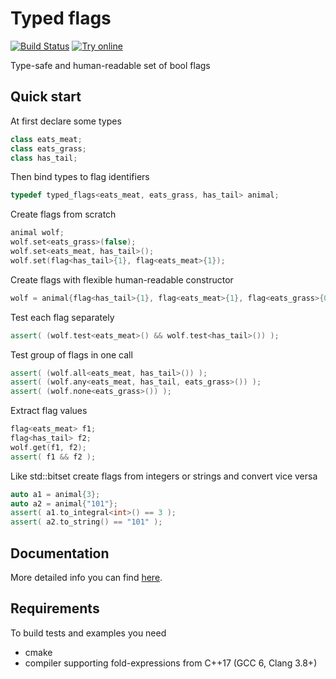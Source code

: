 # Typed flags
[![Build Status](https://travis-ci.org/compmaniak/typed_flags.svg?branch=master)](https://travis-ci.org/compmaniak/typed_flags)
[![Try online](https://img.shields.io/badge/Try-online-4DB6AC.svg)](http://melpon.org/wandbox/permlink/55g1czUjwSFO8LS1)

Type-safe and human-readable set of bool flags

## Quick start

At first declare some types
```cpp
class eats_meat;
class eats_grass;
class has_tail;
```
Then bind types to flag identifiers
```cpp
typedef typed_flags<eats_meat, eats_grass, has_tail> animal;
```
Create flags from scratch
```cpp
animal wolf;
wolf.set<eats_grass>(false);
wolf.set<eats_meat, has_tail>();
wolf.set(flag<has_tail>{1}, flag<eats_meat>{1});
```
Create flags with flexible human-readable constructor
```cpp
wolf = animal{flag<has_tail>{1}, flag<eats_meat>{1}, flag<eats_grass>{0}};
```
Test each flag separately
```cpp
assert( (wolf.test<eats_meat>() && wolf.test<has_tail>()) );
```
Test group of flags in one call
```cpp
assert( (wolf.all<eats_meat, has_tail>()) );
assert( (wolf.any<eats_meat, has_tail, eats_grass>()) );
assert( (wolf.none<eats_grass>()) );
```
Extract flag values
```cpp
flag<eats_meat> f1;
flag<has_tail> f2;
wolf.get(f1, f2);
assert( f1 && f2 );
```
Like std::bitset create flags from integers or strings and convert vice versa
```cpp
auto a1 = animal{3};
auto a2 = animal{"101"};
assert( a1.to_integral<int>() == 3 );
assert( a2.to_string() == "101" );
```

## Documentation

More detailed info you can find [here](https://compmaniak.github.io/typed_flags/classtyped__flags.html).

## Requirements

To build tests and examples you need
* cmake
* compiler supporting fold-expressions from C++17 (GCC 6, Clang 3.8+)

